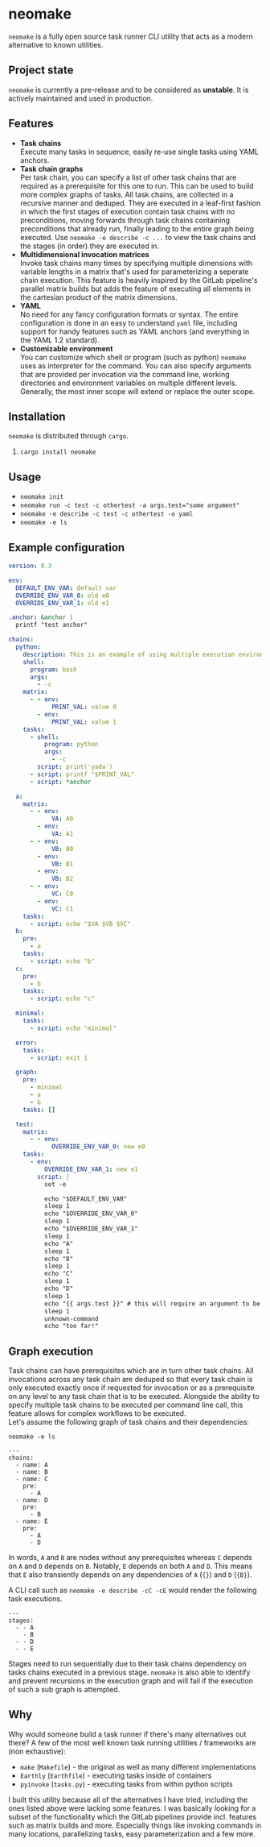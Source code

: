 # neomake

`neomake` is a fully open source task runner CLI utility that acts as a modern alternative to known utilities.

## Project state

`neomake` is currently a pre-release and to be considered as **unstable**. It is actively maintained and used in production.

## Features

- **Task chains**\
  Execute many tasks in sequence, easily re-use single tasks using YAML anchors.
- **Task chain graphs**\
  Per task chain, you can specify a list of other task chains that are required as a prerequisite for this one to run. This can be used to build more complex graphs of tasks. All task chains, are collected in a recursive manner and deduped. They are executed in a leaf-first fashion in which the first stages of execution contain task chains with no preconditions, moving forwards through task chains containing preconditions that already run, finally leading to the entire graph being executed. Use `neomake -e describe -c ...` to view the task chains and the stages (in order) they are executed in.
- **Multidimensional invocation matrices**\
  Invoke task chains many times by specifying multiple dimensions with variable lengths in a matrix that's used for parameterizing a seperate chain execution. This feature is heavily inspired by the GitLab pipeline's parallel matrix builds but adds the feature of executing all elements in the cartesian product of the matrix dimensions.
- **YAML**\
  No need for any fancy configuration formats or syntax. The entire configuration is done in an easy to understand `yaml` file, including support for handy features such as YAML anchors (and everything in the YAML 1.2 standard).
- **Customizable environment**\
  You can customize which shell or program (such as python) `neomake` uses as interpreter for the command. You can also specify arguments that are provided per invocation via the command line, working directories and environment variables on multiple different levels. Generally, the most inner scope will extend or replace the outer scope.

## Installation

`neomake` is distributed through `cargo`.

1) `cargo install neomake`

## Usage

- `neomake init`
- `neomake run -c test -c othertest -a args.test="some argument"`
- `neomake -e describe -c test -c othertest -o yaml`
- `neomake -e ls`

## Example configuration

```yaml
version: 0.3

env:
  DEFAULT_ENV_VAR: default var
  OVERRIDE_ENV_VAR_0: old e0
  OVERRIDE_ENV_VAR_1: old e1

.anchor: &anchor |
  printf "test anchor"

chains:
  python:
    description: This is an example of using multiple execution environments (shell and python).
    shell:
      program: bash
      args:
        - -c
    matrix:
      - - env:
            PRINT_VAL: value 0
        - env:
            PRINT_VAL: value 1
    tasks:
      - shell:
          program: python
          args:
            - -c
        script: print('yada')
      - script: printf "$PRINT_VAL"
      - script: *anchor

  a:
    matrix:
      - - env:
            VA: A0
        - env:
            VA: A1
      - - env:
            VB: B0
        - env:
            VB: B1
        - env:
            VB: B2
      - - env:
            VC: C0
        - env:
            VC: C1
    tasks:
      - script: echo "$VA $VB $VC"
  b:
    pre:
      - a
    tasks:
      - script: echo "b"
  c:
    pre:
      - b
    tasks:
      - script: echo "c"

  minimal:
    tasks:
      - script: echo "minimal"

  error:
    tasks:
      - script: exit 1

  graph:
    pre:
      - minimal
      - a
      - b
    tasks: []

  test:
    matrix:
      - - env:
            OVERRIDE_ENV_VAR_0: new e0
    tasks:
      - env:
          OVERRIDE_ENV_VAR_1: new e1
        script: |
          set -e

          echo "$DEFAULT_ENV_VAR"
          sleep 1
          echo "$OVERRIDE_ENV_VAR_0"
          sleep 1
          echo "$OVERRIDE_ENV_VAR_1"
          sleep 1
          echo "A"
          sleep 1
          echo "B"
          sleep 1
          echo "C"
          sleep 1
          echo "D"
          sleep 1
          echo "{{ args.test }}" # this will require an argument to be passed via '-a args.test="some-argument"'
          sleep 1
          unknown-command
          echo "too far!"

```

## Graph execution

Task chains can have prerequisites which are in turn other task chains. All invocations across any task chain are deduped so that every task chain is only executed exactly once if requested for invocation or as a prerequisite on any level to any task chain that is to be executed. Alongside the ability to specify multiple task chains to be executed per command line call, this feature allows for complex workflows to be executed.\
Let's assume the following graph of task chains and their dependencies:

`neomake -e ls`

```
---
chains:
  - name: A
  - name: B
  - name: C
    pre:
      - A
  - name: D
    pre:
      - B
  - name: E
    pre:
      - A
      - D
```

In words, `A` and `B` are nodes without any prerequisites whereas `C` depends on `A` and `D` depends on `B`. Notably, `E` depends on both `A` and `D`. This means that `E` also transiently depends on any dependencies of `A` (`{}`) and `D` (`{B}`).

A CLI call such as `neomake -e describe -cC -cE` would render the following task executions.

```
---
stages:
  - - A
    - B
  - - D
  - - E
```

Stages need to run sequentially due to their task chains dependency on tasks chains executed in a previous stage. `neomake` is also able to identify and prevent recursions in the execution graph and will fail if the execution of such a sub graph is attempted.

## Why

Why would someone build a task runner if there's many alternatives out there? A few of the most well known task running utilities / frameworks are (non exhaustive):

* `make` (`Makefile`) - the original as well as many different implementations
* `Earthly` (`Earthfile`) - executing tasks inside of containers
* `pyinvoke` (`tasks.py`) - executing tasks from within python scripts

I built this utility because all of the alternatives I have tried, including the ones listed above were lacking some features. I was basically looking for a subset of the functionality which the GitLab pipelines provide incl. features such as matrix builds and more. Especially things like invoking commands in many locations, parallelizing tasks, easy parameterization and a few more.
